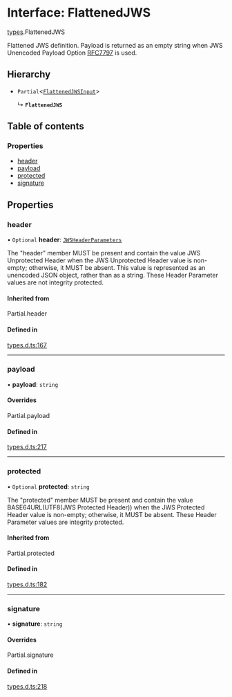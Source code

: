 # Interface: FlattenedJWS

[types](../modules/types.md).FlattenedJWS

Flattened JWS definition. Payload is returned as an empty
string when JWS Unencoded Payload Option
[RFC7797](https://tools.ietf.org/html/rfc7797) is used.

## Hierarchy

- `Partial`<[`FlattenedJWSInput`](types.FlattenedJWSInput.md)\>

  ↳ **`FlattenedJWS`**

## Table of contents

### Properties

- [header](types.FlattenedJWS.md#header)
- [payload](types.FlattenedJWS.md#payload)
- [protected](types.FlattenedJWS.md#protected)
- [signature](types.FlattenedJWS.md#signature)

## Properties

### header

• `Optional` **header**: [`JWSHeaderParameters`](types.JWSHeaderParameters.md)

The "header" member MUST be present and contain the value JWS
Unprotected Header when the JWS Unprotected Header value is non-
empty; otherwise, it MUST be absent.  This value is represented as
an unencoded JSON object, rather than as a string.  These Header
Parameter values are not integrity protected.

#### Inherited from

Partial.header

#### Defined in

[types.d.ts:167](https://github.com/panva/jose/blob/v3.15.5/src/types.d.ts#L167)

___

### payload

• **payload**: `string`

#### Overrides

Partial.payload

#### Defined in

[types.d.ts:217](https://github.com/panva/jose/blob/v3.15.5/src/types.d.ts#L217)

___

### protected

• `Optional` **protected**: `string`

The "protected" member MUST be present and contain the value
BASE64URL(UTF8(JWS Protected Header)) when the JWS Protected
Header value is non-empty; otherwise, it MUST be absent.  These
Header Parameter values are integrity protected.

#### Inherited from

Partial.protected

#### Defined in

[types.d.ts:182](https://github.com/panva/jose/blob/v3.15.5/src/types.d.ts#L182)

___

### signature

• **signature**: `string`

#### Overrides

Partial.signature

#### Defined in

[types.d.ts:218](https://github.com/panva/jose/blob/v3.15.5/src/types.d.ts#L218)
